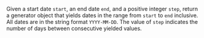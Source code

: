 Given a start date `start`, an end date `end`, and a positive integer `step`, return a generator object that yields dates in the range from `start` to `end` inclusive. All dates are in the string format `YYYY-MM-DD`. The value of `step` indicates the number of days between consecutive yielded values.
